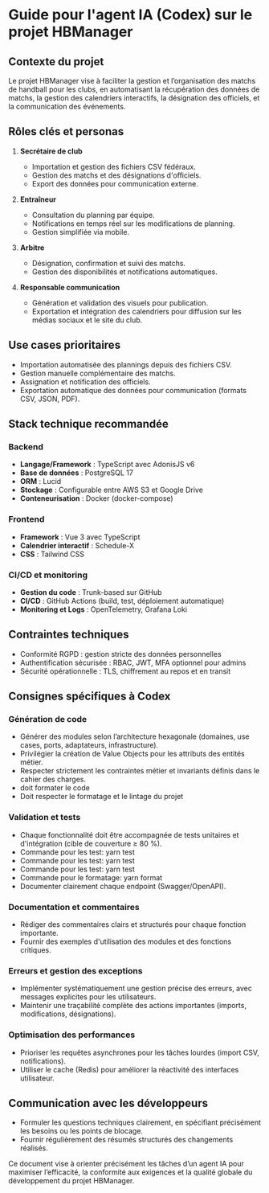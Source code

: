 # Guide pour l'agent IA (Codex) sur le projet HBManager

## Contexte du projet

Le projet HBManager vise à faciliter la gestion et l’organisation des matchs de handball pour les clubs, en automatisant la récupération des données de matchs, la gestion des calendriers interactifs, la désignation des officiels, et la communication des événements.

## Rôles clés et personas

1. **Secrétaire de club**

    * Importation et gestion des fichiers CSV fédéraux.
    * Gestion des matchs et des désignations d'officiels.
    * Export des données pour communication externe.

2. **Entraîneur**

    * Consultation du planning par équipe.
    * Notifications en temps réel sur les modifications de planning.
    * Gestion simplifiée via mobile.

3. **Arbitre**

    * Désignation, confirmation et suivi des matchs.
    * Gestion des disponibilités et notifications automatiques.

4. **Responsable communication**

    * Génération et validation des visuels pour publication.
    * Exportation et intégration des calendriers pour diffusion sur les médias sociaux et le site du club.

## Use cases prioritaires

* Importation automatisée des plannings depuis des fichiers CSV.
* Gestion manuelle complémentaire des matchs.
* Assignation et notification des officiels.
* Exportation automatique des données pour communication (formats CSV, JSON, PDF).

## Stack technique recommandée

### Backend

* **Langage/Framework** : TypeScript avec AdonisJS v6
* **Base de données** : PostgreSQL 17
* **ORM** : Lucid
* **Stockage** : Configurable entre AWS S3 et Google Drive
* **Conteneurisation** : Docker (docker-compose)

### Frontend

* **Framework** : Vue 3 avec TypeScript
* **Calendrier interactif** : Schedule-X
* **CSS** : Tailwind CSS

### CI/CD et monitoring

* **Gestion du code** : Trunk-based sur GitHub
* **CI/CD** : GitHub Actions (build, test, déploiement automatique)
* **Monitoring et Logs** : OpenTelemetry, Grafana Loki

## Contraintes techniques

* Conformité RGPD : gestion stricte des données personnelles
* Authentification sécurisée : RBAC, JWT, MFA optionnel pour admins
* Sécurité opérationnelle : TLS, chiffrement au repos et en transit

## Consignes spécifiques à Codex

### Génération de code

* Générer des modules selon l’architecture hexagonale (domaines, use cases, ports, adaptateurs, infrastructure).
* Privilégier la création de Value Objects pour les attributs des entités métier.
* Respecter strictement les contraintes métier et invariants définis dans le cahier des charges.
* doit formater le code 
* Doit respecter le formatage et le lintage du projet

### Validation et tests

* Chaque fonctionnalité doit être accompagnée de tests unitaires et d'intégration (cible de couverture ≥ 80 %).
* Commande pour les test: yarn test
* Commande pour les test: yarn test
* Commande pour les test: yarn test
* Commande pour le formatage: yarn format
* Documenter clairement chaque endpoint (Swagger/OpenAPI).

### Documentation et commentaires

* Rédiger des commentaires clairs et structurés pour chaque fonction importante.
* Fournir des exemples d'utilisation des modules et des fonctions critiques.

### Erreurs et gestion des exceptions

* Implémenter systématiquement une gestion précise des erreurs, avec messages explicites pour les utilisateurs.
* Maintenir une traçabilité complète des actions importantes (imports, modifications, désignations).

### Optimisation des performances

* Prioriser les requêtes asynchrones pour les tâches lourdes (import CSV, notifications).
* Utiliser le cache (Redis) pour améliorer la réactivité des interfaces utilisateur.

## Communication avec les développeurs

* Formuler les questions techniques clairement, en spécifiant précisément les besoins ou les points de blocage.
* Fournir régulièrement des résumés structurés des changements réalisés.

Ce document vise à orienter précisément les tâches d’un agent IA pour maximiser l’efficacité, la conformité aux exigences et la qualité globale du développement du projet HBManager.
